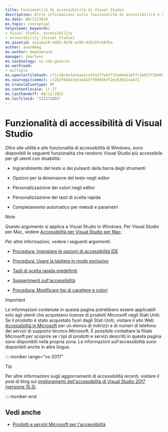 ```yaml
---
title: Funzionalità di accessibilità di Visual Studio
description: Altre informazioni sulle funzionalità di accessibilità e utilità che consentono di rendere più accessibile sia il sistema operativo Windows sia il gruppo sviluppatore Visual Studio a tutti gli utenti, anche agli utenti disabili.
ms.date: 08/23/2019
ms.topic: conceptual
helpviewer_keywords:
- Visual Studio, accessibility
- accessibility [Visual Studio]
ms.assetid: aa1ada29-4d93-4bf0-af8b-03633fcb0fba
author: anandmeg
ms.author: meghaanand
manager: jmartens
ms.technology: vs-ide-general
ms.workload:
- multiple
ms.openlocfilehash: c71c28cde3a24aa1cc97a2ffeb7f1fa84eb16ffc1b857f36492cb0facff6f59b
ms.sourcegitcommit: c72b2f603e1eb3a4157f00926df2e263831ea472
ms.translationtype: MT
ms.contentlocale: it-IT
ms.lasthandoff: 08/12/2021
ms.locfileid: "121372855"
---
```

# <a name="accessibility-features-of-visual-studio"></a>Funzionalità di accessibilità di Visual Studio

Oltre alle utilità e alle funzionalità di accessibilità di Windows, sono disponibili le seguenti funzionalità che rendono Visual Studio più accessibile per gli utenti con disabilità:

- Ingrandimento del testo e dei pulsanti della barra degli strumenti

- Opzioni per la dimensione del testo negli editor

- Personalizzazione dei colori negli editor

- Personalizzazione dei tasti di scelta rapida

- Completamento automatico per metodi e parametri

> [!NOTE]
> Questo argomento si applica a Visual Studio in Windows. Per Visual Studio per Mac, vedere [Accessibilità per Visual Studio per Mac](/visualstudio/mac/accessibility).

Per altre informazioni, vedere i seguenti argomenti:

- [Procedura: Impostare le opzioni di accessibilità IDE](../../ide/reference/how-to-set-ide-accessibility-options.md)

- [Procedura: Usare la tastiera in modo esclusivo](../../ide/reference/how-to-use-the-keyboard-exclusively.md)

- [Tasti di scelta rapida predefiniti](../../ide/default-keyboard-shortcuts-in-visual-studio.md)

- [Suggerimenti sull'accessibilità](../../ide/reference/accessibility-tips-and-tricks.md)

- [Procedura: Modificare tipi di carattere e colori](../../ide/how-to-change-fonts-and-colors-in-visual-studio.md)

> [!IMPORTANT]
> Le informazioni contenute in questa pagina potrebbero essere applicabili solo agli utenti che acquistano licenze di prodotti Microsoft negli Stati Uniti. Se il prodotto è stato acquistato fuori dagli Stati Uniti, visitare il sito Web [Accessibilità in Microsoft](https://www.microsoft.com/accessibility/) per un elenco di indirizzi e di numeri di telefono dei servizi di supporto tecnico Microsoft. È possibile contattare la filiale Microsoft per scoprire se i tipi di prodotti e servizi descritti in questa pagina sono disponibili nella propria zona. Le informazioni sull'accessibilità sono disponibili anche in altre lingue.

::: moniker range="vs-2017"

> [!TIP]
> Per altre informazioni sugli aggiornamenti di accessibilità recenti, visitare il post di blog sui [miglioramenti dell'accessibilità di Visual Studio 2017 (versione 15.3)](https://devblogs.microsoft.com/visualstudio/accessibility-improvements-in-visual-studio-2017-version-15-3/).

::: moniker-end

## <a name="see-also"></a>Vedi anche

- [Prodotti e servizi Microsoft per l'accessibilità](../../ide/reference/accessibility-products-and-services-from-microsoft.md)
